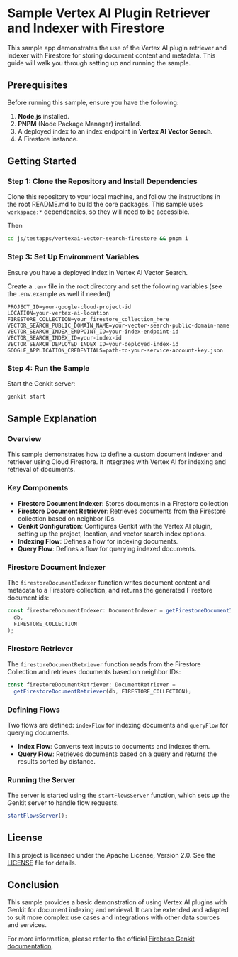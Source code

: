 # Sample Vertex AI Plugin Retriever and Indexer with Firestore

This sample app demonstrates the use of the Vertex AI plugin retriever and indexer with Firestore for storing document content and metadata. This guide will walk you through setting up and running the sample.

## Prerequisites

Before running this sample, ensure you have the following:

1. **Node.js** installed.
2. **PNPM** (Node Package Manager) installed.
3. A deployed index to an index endpoint in **Vertex AI Vector Search**.
4. A Firestore instance.

## Getting Started

### Step 1: Clone the Repository and Install Dependencies

Clone this repository to your local machine, and follow the instructions in the root README.md to build
the core packages. This sample uses `workspace:*` dependencies, so they will need to be accessible.

Then

```bash
cd js/testapps/vertexai-vector-search-firestore && pnpm i
```

### Step 3: Set Up Environment Variables

Ensure you have a deployed index in Vertex AI Vector Search.

Create a `.env` file in the root directory and set the following variables (see the .env.example as well if needed)

```plaintext
PROJECT_ID=your-google-cloud-project-id
LOCATION=your-vertex-ai-location
FIRESTORE_COLLECTION=your_firestore_collection_here
VECTOR_SEARCH_PUBLIC_DOMAIN_NAME=your-vector-search-public-domain-name
VECTOR_SEARCH_INDEX_ENDPOINT_ID=your-index-endpoint-id
VECTOR_SEARCH_INDEX_ID=your-index-id
VECTOR_SEARCH_DEPLOYED_INDEX_ID=your-deployed-index-id
GOOGLE_APPLICATION_CREDENTIALS=path-to-your-service-account-key.json
```

### Step 4: Run the Sample

Start the Genkit server:

```bash
genkit start
```

## Sample Explanation

### Overview

This sample demonstrates how to define a custom document indexer and retriever using Cloud Firestore. It integrates with Vertex AI for indexing and retrieval of documents.

### Key Components

- **Firestore Document Indexer**: Stores documents in a Firestore collection
- **Firestore Document Retriever**: Retrieves documents from the Firestore collection based on neighbor IDs.
- **Genkit Configuration**: Configures Genkit with the Vertex AI plugin, setting up the project, location, and vector search index options.
- **Indexing Flow**: Defines a flow for indexing documents.
- **Query Flow**: Defines a flow for querying indexed documents.

### Firestore Document Indexer

The `firestoreDocumentIndexer` function writes document content and metadata to a Firestore collection, and returns the generated Firestore document ids:

```typescript
const firestoreDocumentIndexer: DocumentIndexer = getFirestoreDocumentIndexer(
  db,
  FIRESTORE_COLLECTION
);
```

### Firestore Retriever

The `firestoreDocumentRetriever` function reads from the Firestore Collection and retrieves documents based on neighbor IDs:

```typescript
const firestoreDocumentRetriever: DocumentRetriever =
  getFirestoreDocumentRetriever(db, FIRESTORE_COLLECTION);
```

### Defining Flows

Two flows are defined: `indexFlow` for indexing documents and `queryFlow` for querying documents.

- **Index Flow**: Converts text inputs to documents and indexes them.
- **Query Flow**: Retrieves documents based on a query and returns the results sorted by distance.

### Running the Server

The server is started using the `startFlowsServer` function, which sets up the Genkit server to handle flow requests.

```typescript
startFlowsServer();
```

## License

This project is licensed under the Apache License, Version 2.0. See the [LICENSE](LICENSE) file for details.

## Conclusion

This sample provides a basic demonstration of using Vertex AI plugins with Genkit for document indexing and retrieval. It can be extended and adapted to suit more complex use cases and integrations with other data sources and services.

For more information, please refer to the official [Firebase Genkit documentation](https://firebase.google.com/docs/genkit).
